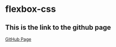 # flexbox-css
## This is the link to the github page
[GitHub Page](https://psalmuelle.github.io/flexbox-css/)
